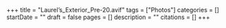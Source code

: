 +++
title = "Laurel’s_Exterior_Pre-20.avif"
tags = ["Photos"]
categories = []
startDate = ""
draft = false
pages = []
description = ""
citations = []
+++
